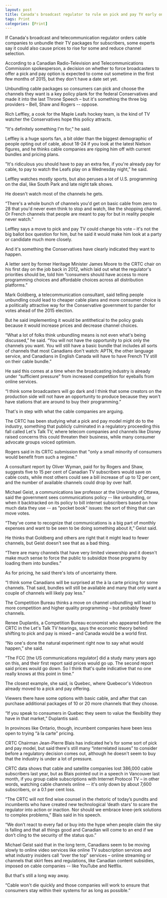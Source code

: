 ```yaml
---
layout: post
title: Canada's broadcast regulator to rule on pick and pay TV early on in election year
tags: Print
categories: [Print]
---
```

<p>     If Canada's broadcast and telecommunication regulator orders cable companies to unbundle their TV packages for subscribers, some experts say it could also cause prices to rise for some and reduce channel selection.</p>

  According to a Canadian Radio-Television and Telecommunications Commission spokesperson, a decision on whether to force broadcasters to offer a pick and pay option is expected to come out sometime in the first few months of 2015, but they don't have a date set yet.
  
  Unbundling cable packages so consumers can pick and choose the channels they want is a key policy plank for the federal Conservatives and made it into the last Throne Speech – but it's something the three big providers – Bell, Shaw and Rogers -- oppose.
  
  Rich Leffley, a cook for the Maple Leafs hockey team, is the kind of TV watcher the Conservatives hope this policy attracts.
  
  "It's definitely something I'm for,” he said.
  
  Leffley is a huge sports fan, a bit older than the biggest demographic of people opting out of cable, about 18-24 if you look at the latest Nielson figures, and he thinks cable companies are ripping him off with current bundles and pricing plans.

  "It's ridiculous you should have to pay an extra fee, if you're already pay for cable, to pay to watch the Leafs play on a Wednesday night,” he said.
  
   Leffley watches mostly sports, but also peruses a lot of U.S. programming on the dial, like South Park and late night talk shows.
   
   He doesn't watch most of the channels he gets.
   
   “There's a whole bunch of channels you'd get on basic cable from zero to 28 that you'd never even think to stop and watch, like the shopping channel. Or French channels that people are meant to pay for but in reality people never watch.”
   
   Leffley says a move to pick and pay TV could change his vote – it's not the big ballot box question for him, but he said it would make him look at a party or candidate much more closely.
   
   And it's something the Conservatives have clearly indicated they want to happen.
   
   A letter sent by former Heritage Minister James Moore to the CRTC chair on his first day on the job back in 2012, which laid out what the regulator's priorities should be, told him  “consumers should have access to more programming choices and affordable choices across all distribution platforms.”

   Mark Goldberg, a telecommunication consultant, said telling people unbundling could lead to cheaper cable plans and more consumer choice is a politically attractive way for the Conservative government to pander for votes ahead of the 2015 election.
  
   But he said implementing it would be antithetical to the policy goals because it would increase prices and decrease channel choices. 
   
   “What a lot of folks think unbundling means is not even what's being discussed,” he said.       “You will not have the opportunity to pick only the channels you want. You will still have a basic bundle that includes all sorts of channels that most Canadians don't watch: APTN, the other language service, and Canadians in English Canada will have to have French TV still on their cable bundle.”

   He said this comes at a time when the broadcasting industry is already under “sufficient pressure” from increased competition for eyeballs from online services. 

   “I think some broadcasters will go dark and I think that some creators on the production side will not have an opportunity to produce because they won't have stations that are around to buy their programming.”

   That's in step with what the cable companies are arguing.

   The CRTC has been studying what a pick and pay model might do to the industry, something that publicly culminated in a regulatory proceeding this fall called Let's Talk TV, where telecom companies and channels like Disney raised concerns this could threaten their business, while many consumer advocate groups voiced optimism.

   Rogers said in its CRTC submission that "only a small minority of consumers would benefit from such a regime.”

   A consultant report by Oliver Wyman, paid for by Rogers and Shaw, suggests five to 15 per cent of Canadian TV subscribers would save on cable costs, while most others could see a bill increase of up to 12 per cent, and the number of available channels could drop by over half.

   Michael Geist, a communications law professor at the University of Ottawa, said the government sees communications policy -- like unbundling, or when it backtracked on its policy to bill internet subscribers based on how much data they use -- as "pocket book" issues: the sort of thing that can move votes.

   “They've come to recognize that communications is a big part of monthly expenses and want to be seen to be doing something about it,” Geist said.

   He thinks that Goldberg and others are right that it might lead to fewer channels, but Geist doesn't see that as a bad thing.

   “There are many channels that have very limited viewership and it doesn't make much sense to force the public to subsidize those programs by loading them into bundles.” 

   As for pricing, he said there's lots of uncertainty there.

   “I think some Canadians will be surprised at the à la carte pricing for some channels. That said, bundles will still be available and many that only want a couple of channels will likely pay less.”

   The Competition Bureau thinks a move on channel unbundling will lead to more competition and higher quality programming – but probably fewer channels.

   Renee Duplantis, a Competition Bureau economist who appeared before the CRTC in the Let's Talk TV hearings, says the economic theory behind shifting to pick and pay is mixed – and Canada would be a world first.

   “No one's done the natural experiment right now to say what would happen,” she said.

   “The FCC [the US communications regulator] did a study many years ago on this, and their first report said prices would go up. The second report said prices would go down. So I think that's quite indicative that no one really knows at this point in time.”

   The closest example, she said, is Quebec, where Quebecor's Videotron already moved to a pick and pay offering.

   Viewers there have some options with basic cable, and after that can purchase additional packages of 10 or 20 more channels that they choose.

   “If you speak to consumers in Quebec they seem to value the flexibility they have in that market,” Duplantis said.

   In provinces like Ontario, though, incumbent companies have been less open to trying “à la carte” pricing.

   CRTC Chairman Jean-Pierre Blais has indicated he's for some sort of pick and pay model, but said there's still many “interrelated issues” to consider before a regulatory decision comes out, although he doesn't seem to buy that the industry is under a lot of pressure.

   CRTC data shows that cable and satellite companies lost 386,000 cable subscribers last year, but as Blais pointed out in a speech in Vancouver last month, if you group cable subscriptions with Internet Protocol TV – in other words, watching cable channels online -- it's only down by about 7,600 subscribers, or a 0.1 per cent loss.

   “The CRTC will not find wise counsel in the rhetoric of today’s pundits and incumbents who have created new technological ‘death stars’ to scare the regulator into action or inaction. Nor should we embrace knee-jerk solutions to complex problems,” Blais said in his speech.

   “We don’t react to every fad or buy into the hype when people claim the sky is falling and that all things good and Canadian will come to an end if we don’t cling to the security of the status quo.”

   Michael Geist said that in the long term, Canadians seem to be moving slowly to online video services like online TV subscription services and what industry insiders call “over the top” services – online streaming or channels that skirt fees and regulations, like Canadian content subsidies, imposed on cable companies -- like YouTube and Netflix.

   But that's still a long way away.

   “Cable won't die quickly and those companies will work to ensure that consumers stay within their systems for as long as possible.”
 




